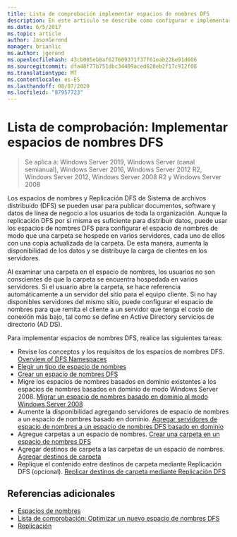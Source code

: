 ```yaml
---
title: Lista de comprobación implementar espacios de nombres DFS
description: En este artículo se describe cómo configurar e implementar espacios de nombres DFS.
ms.date: 6/5/2017
ms.topic: article
author: JasonGerend
manager: brianlic
ms.author: jgerend
ms.openlocfilehash: 43cb085eb8af627609371f37f61eab22be91d606
ms.sourcegitcommit: dfa48f77b751dbc34409aced628eb2f17c912f08
ms.translationtype: MT
ms.contentlocale: es-ES
ms.lasthandoff: 08/07/2020
ms.locfileid: "87957723"
---
```

# <a name="checklist-deploy-dfs-namespaces"></a>Lista de comprobación: Implementar espacios de nombres DFS

> Se aplica a: Windows Server 2019, Windows Server (canal semianual), Windows Server 2016, Windows Server 2012 R2, Windows Server 2012, Windows Server 2008 R2 y Windows Server 2008

Los espacios de nombres y Replicación DFS de Sistema de archivos distribuido (DFS) se pueden usar para publicar documentos, software y datos de línea de negocio a los usuarios de toda la organización. Aunque la replicación DFS por sí misma es suficiente para distribuir datos, puede usar los espacios de nombres DFS para configurar el espacio de nombres de modo que una carpeta se hospede en varios servidores, cada uno de ellos con una copia actualizada de la carpeta. De esta manera, aumenta la disponibilidad de los datos y se distribuye la carga de clientes en los servidores.

Al examinar una carpeta en el espacio de nombres, los usuarios no son conscientes de que la carpeta se encuentra hospedada en varios servidores. Si el usuario abre la carpeta, se hace referencia automáticamente a un servidor del sitio para el equipo cliente. Si no hay disponibles servidores del mismo sitio, puede configurar el espacio de nombres para que remita el cliente a un servidor que tenga el costo de conexión más bajo, tal como se define en Active Directory servicios de directorio (AD DS).

Para implementar espacios de nombres DFS, realice las siguientes tareas:

-   Revise los conceptos y los requisitos de los espacios de nombres DFS.
[Overview of DFS Namespaces](dfs-overview.md)
-   [Elegir un tipo de espacio de nombres](choose-a-namespace-type.md)
-   [Crear un espacio de nombres DFS](create-a-dfs-namespace.md)
-   Migre los espacios de nombres basados en dominio existentes a los espacios de nombres basados en dominio de modo Windows Server 2008. [Migrar un espacio de nombres basado en dominio al modo Windows Server 2008](migrate-a-domain-based-namespace-to-windows-server-2008-mode.md)
-   Aumente la disponibilidad agregando servidores de espacio de nombres a un espacio de nombres basado en dominio. [Agregar servidores de espacio de nombres a un espacio de nombres DFS basado en dominio](add-namespace-servers-to-a-domain-based-dfs-namespace.md)
-   Agregue carpetas a un espacio de nombres. [Crear una carpeta en un espacio de nombres DFS](create-a-folder-in-a-dfs-namespace.md)
-   Agregar destinos de carpeta a las carpetas de un espacio de nombres. [Agregar destinos de carpeta](add-folder-targets.md)
-   Replique el contenido entre destinos de carpeta mediante Replicación DFS (opcional). [Replicar destinos de carpeta mediante Replicación DFS](replicate-folder-targets-using-dfs-replication.md)


## <a name="additional-references"></a>Referencias adicionales

-   [Espacios de nombres](/previous-versions/windows/it-pro/windows-server-2008-R2-and-2008/cc771914(v=ws.11))
-   [Lista de comprobación: Optimizar un nuevo espacio de nombres DFS](checklist-tune-a-dfs-namespace.md)
-   [Replicación](/previous-versions/windows/it-pro/windows-server-2008-R2-and-2008/cc770278(v=ws.11))
